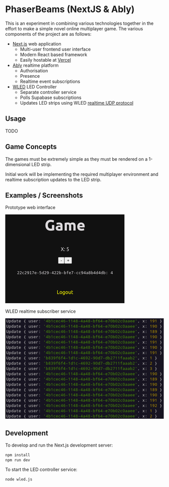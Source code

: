# PhaserBeams (NextJS & Ably)

This is an experiment in combining various technologies together in the effort to make a simple novel online multiplayer game. The various components of the project are as follows:

- [Next.js](https://nextjs.org/) web application
  - Multi-user frontend user interface
  - Modern React based framework
  - Easily hostable at [Vercel](https://vercel.com/)
- [Ably](https://ably.com/) realtime platform
  - Authorisation
  - Presence
  - Realtime event subscriptions
- [WLED](https://kno.wled.ge/) LED Controller
  - Separate controller service
  - Polls Supabase subscriptions
  - Updates LED strips using WLED [realtime UDP protocol](https://kno.wled.ge/interfaces/udp-realtime/)

## Usage

TODO

## Game Concepts

The games must be extremely simple as they must be rendered on a 1-dimensional LED strip.

Initial work will be implementing the required multiplayer environment and realtime subscription updates to the LED strip.

## Examples / Screenshots

Prototype web interface

![Prototype web interface](./docs/images/page-main.png)

WLED realtime subscriber service

![WLED realtime subscriber service](./docs/images/wled-console.png)

## Development

To develop and run the Next.js development server:

    npm install
    npm run dev

To start the LED controller service:

    node wled.js
